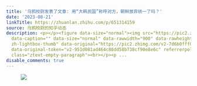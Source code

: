 ```yaml
---
title: '乌鸦校尉发表了文章: 用“大韩民国”称呼对方，朝鲜放弃统一了吗？'
date: '2023-08-21'
linkTitle: https://zhuanlan.zhihu.com/p/651314159
source: 乌鸦校尉的知乎动态
description: <p></p><figure data-size="normal"><img src="https://pic2.zhimg.com/v2-7d6b0fff09244639613925225955eb25_1440w.jpg"
  data-caption="" data-size="normal" data-rawwidth="900" data-rawheight="386" class="origin_image
  zh-lightbox-thumb" data-original="https://pic2.zhimg.com/v2-7d6b0fff09244639613925225955eb25_r.jpg"
  data-original-token="v2-951d081ad464c88dd58b738cf90e8e6c" referrerpolicy="no-referrer"></figure><p
  class="ztext-empty-paragraph"><br></p><p ...
disable_comments: true
---
```

<p></p><figure data-size="normal"><img src="https://pic2.zhimg.com/v2-7d6b0fff09244639613925225955eb25_1440w.jpg" data-caption="" data-size="normal" data-rawwidth="900" data-rawheight="386" class="origin_image zh-lightbox-thumb" data-original="https://pic2.zhimg.com/v2-7d6b0fff09244639613925225955eb25_r.jpg" data-original-token="v2-951d081ad464c88dd58b738cf90e8e6c" referrerpolicy="no-referrer"></figure><p class="ztext-empty-paragraph"><br></p><p ...
